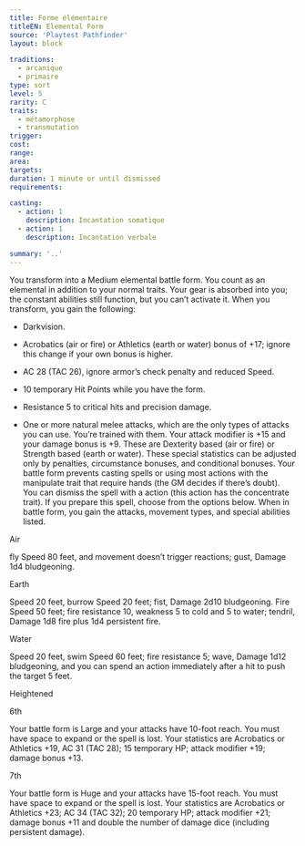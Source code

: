 ```yaml
---
title: Forme élémentaire
titleEN: Elemental Form
source: 'Playtest Pathfinder'
layout: block

traditions:
  - arcanique
  - primaire
type: sort
level: 5
rarity: C
traits:
  - métamorphose
  - transmutation
trigger: 
cost: 
range: 
area: 
targets: 
duration: 1 minute or until dismissed
requirements: 

casting:
  - action: 1
    description: Incantation somatique
  - action: 1
    description: Incantation verbale

summary: '..'
---
```

You transform into a Medium elemental battle form. You count as an elemental in addition to your normal traits. Your gear is absorbed into you; the constant abilities still function, but you can’t activate it. When you transform, you gain the following:

- Darkvision.

- Acrobatics (air or fire) or Athletics (earth or water) bonus of +17; ignore this change if your own bonus is higher.

- AC 28 (TAC 26), ignore armor’s check penalty and reduced Speed.

- 10 temporary Hit Points while you have the form.

- Resistance 5 to critical hits and precision damage.

- One or more natural melee attacks, which are the only types of attacks you can use. You’re trained with them. Your attack modifier is +15 and your damage bonus is +9. These are Dexterity based (air or fire) or Strength based (earth or water). These special statistics can be adjusted only by penalties, circumstance bonuses, and conditional bonuses. Your battle form prevents casting spells or using most actions with the manipulate trait that require hands (the GM decides if there’s doubt). You can dismiss the spell with a action (this action has the concentrate trait). If you prepare this spell, choose from the options below. When in battle form, you gain the attacks, movement types, and special abilities listed.

Air

fly Speed 80 feet, and movement doesn’t trigger reactions; gust, Damage 1d4 bludgeoning.

Earth

Speed 20 feet, burrow Speed 20 feet; fist, Damage 2d10 bludgeoning. Fire Speed 50 feet; fire resistance 10, weakness 5 to cold and 5 to water; tendril, Damage 1d8 fire plus 1d4 persistent fire.

Water

Speed 20 feet, swim Speed 60 feet; fire resistance 5; wave, Damage 1d12 bludgeoning, and you can spend an action immediately after a hit to push the target 5 feet.

Heightened

6th

Your battle form is Large and your attacks have 10-foot reach. You must have space to expand or the spell is lost. Your statistics are Acrobatics or Athletics +19, AC 31 (TAC 28); 15 temporary HP; attack modifier +19; damage bonus +13.

7th

Your battle form is Huge and your attacks have 15-foot reach. You must have space to expand or the spell is lost. Your statistics are Acrobatics or Athletics +23; AC 34 (TAC 32); 20 temporary HP; attack modifier +21; damage bonus +11 and double the number of damage dice (including persistent damage).